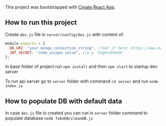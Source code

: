 This project was bootstrapped with [Create React App](https://github.com/facebook/create-react-app).

## How to run this project

Create `dev.js` file in `server/config/dev.js` with content of:

```javascript
module.exports = {
  DB_URI: "your_mongo_connection_string", //Get it here: https://www.mongodb.com/cloud/atlas,
  JWT_SECRET: "some_unique value", //e.g 'hdgbcdnhmdn'
};
```

In base folder of project run `npm install` and then `npm start` to startup dev server

To run api server go to `server` folder with command `cd server` and run `node index.js`

## How to populate DB with default data

In case `dev.js` file is created you can run in `server` folder command to populate database `node fakeDB/cleanDB.js`

